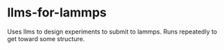 # llms-for-lammps
Uses llms to design experiments to submit to lammps. Runs repeatedly to get toward some structure.
